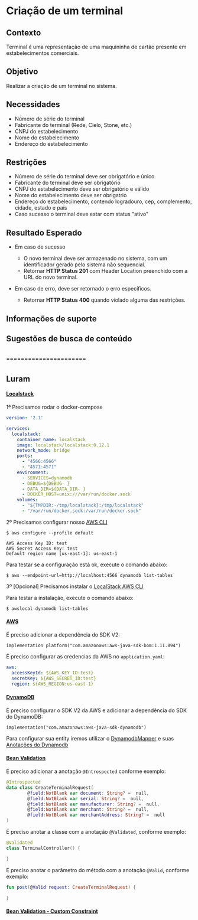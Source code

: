 # Criação de um terminal

## Contexto

Terminal é uma representação de uma maquininha de cartão presente em estabelecimentos comerciais.

## Objetivo

Realizar a criação de um terminal no sistema.

## Necessidades

- Número de série do terminal
- Fabricante do terminal (Rede, Cielo, Stone, etc.)
- CNPJ do estabelecimento
- Nome do estabelecimento
- Endereço do estabelecimento

## Restrições

- Número de série do terminal deve ser obrigatório e único
- Fabricante do terminal deve ser obrigatório
- CNPJ do estabelecimento deve ser obrigatório e válido
- Nome do estabelecimento deve ser obrigatrio
- Endereço do estabelecimento, contendo logradouro, cep, complemento, cidade, estado e país
- Caso sucesso o terminal deve estar com status "ativo"

## Resultado Esperado

- Em caso de sucesso
    - O novo terminal deve ser armazenado no sistema, com um identificador gerado pelo sistema não sequencial.
    - Retornar **HTTP Status 201** com Header Location preenchido com a URL do novo terminal.
    
- Em caso de erro, deve ser retornado o erro específicos.
    - Retornar **HTTP Status 400** quando violado alguma das restrições.

## Informações de suporte

## Sugestões de busca de conteúdo

## ----------------------

## Luram

#### [Localstack](https://github.com/localstack/localstack)

1ª Precisamos rodar o docker-compose

```yaml
version: '2.1'

services:
  localstack:
    container_name: localstack
    image: localstack/localstack:0.12.1
    network_mode: bridge
    ports:
      - "4566:4566"
      - "4571:4571"
    environment:
      - SERVICES=dynamodb
      - DEBUG=${DEBUG- }
      - DATA_DIR=${DATA_DIR- }
      - DOCKER_HOST=unix:///var/run/docker.sock
    volumes:
      - "${TMPDIR:-/tmp/localstack}:/tmp/localstack"
      - "/var/run/docker.sock:/var/run/docker.sock"
```

2º Precisamos configurar nosso [AWS CLI](https://docs.aws.amazon.com/cli/latest/userguide/install-cliv2.html)

```shell script
$ aws configure --profile default

AWS Access Key ID: test
AWS Secret Access Key: test
Default region name [us-east-1]: us-east-1
```

Para testar se a configuração está ok, execute o comando abaixo:

```shell script
$ aws --endpoint-url=http://localhost:4566 dynamodb list-tables
```

3º [Opcional] Precisamos instalar o [LocalStack AWS CLI](https://github.com/localstack/awscli-local)

Para testar a instalação, execute o comando abaixo:

```shell script
$ awslocal dynamodb list-tables
```

#### [AWS](https://micronaut-projects.github.io/micronaut-aws/latest/guide/#introduction)

É preciso adicionar a dependência do SDK V2:

```
implementation platform("com.amazonaws:aws-java-sdk-bom:1.11.894")
```

É preciso configurar as credencias da AWS no `application.yaml`:

```yaml
aws:
  accessKeyId: ${AWS_KEY_ID:test}
  secretKey: ${AWS_SECRET_ID:test}
  region: ${AWS_REGION:us-east-1}
```

#### [DynamoDB](https://micronaut-projects.github.io/micronaut-aws/latest/guide/#dynamodb)

É preciso configurar o SDK V2 da AWS e adicionar a dependência do SDK do DynamoDB:

```
implementation("com.amazonaws:aws-java-sdk-dynamodb")
```

Para configurar sua entity iremos utilizar o [DynamodbMapper](https://docs.aws.amazon.com/amazondynamodb/latest/developerguide/DynamoDBMapper.Methods.html) e suas [Anotações do Dynamodb](https://docs.aws.amazon.com/amazondynamodb/latest/developerguide/DynamoDBMapper.Annotations.html)

#### [Bean Validation](https://docs.micronaut.io/1.2.6/guide/index.html#beanValidation)

É preciso adicionar a anotação `@Introspected` conforme exemplo:

```kotlin
@Introspected
data class CreateTerminalRequest(
        @field:NotBlank var document: String? =  null,
        @field:NotBlank var serial: String? =  null,
        @field:NotBlank var manufacturer: String? =  null,
        @field:NotBlank var merchant: String? =  null,
        @field:NotBlank var merchantAddress: String? =  null
)
```

É preciso anotar a classe com a anotação `@Validated`, conforme exemplo:

```kotlin
@Validated
class TerminalController() {

}
```

É preciso anotar o parâmetro do método com a anotação `@Valid`, conforme exemplo:


```kotlin
fun post(@Valid request: CreateTerminalRequest) {

}
```

#### [Bean Validation - Custom Constraint](https://docs.micronaut.io/1.2.6/guide/index.html#_defining_additional_constraints)